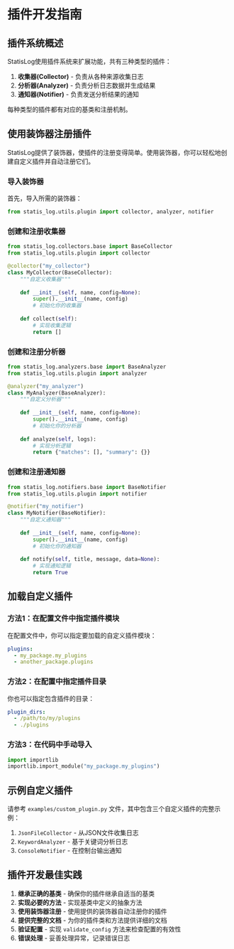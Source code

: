 # 插件开发指南

## 插件系统概述

StatisLog使用插件系统来扩展功能，共有三种类型的插件：

1. **收集器(Collector)** - 负责从各种来源收集日志
2. **分析器(Analyzer)** - 负责分析日志数据并生成结果
3. **通知器(Notifier)** - 负责发送分析结果的通知

每种类型的插件都有对应的基类和注册机制。

## 使用装饰器注册插件

StatisLog提供了装饰器，使插件的注册变得简单。使用装饰器，你可以轻松地创建自定义插件并自动注册它们。

### 导入装饰器

首先，导入所需的装饰器：

```python
from statis_log.utils.plugin import collector, analyzer, notifier
```

### 创建和注册收集器

```python
from statis_log.collectors.base import BaseCollector
from statis_log.utils.plugin import collector

@collector("my_collector")
class MyCollector(BaseCollector):
    """自定义收集器"""
    
    def __init__(self, name, config=None):
        super().__init__(name, config)
        # 初始化你的收集器
        
    def collect(self):
        # 实现收集逻辑
        return []
```

### 创建和注册分析器

```python
from statis_log.analyzers.base import BaseAnalyzer
from statis_log.utils.plugin import analyzer

@analyzer("my_analyzer")
class MyAnalyzer(BaseAnalyzer):
    """自定义分析器"""
    
    def __init__(self, name, config=None):
        super().__init__(name, config)
        # 初始化你的分析器
        
    def analyze(self, logs):
        # 实现分析逻辑
        return {"matches": [], "summary": {}}
```

### 创建和注册通知器

```python
from statis_log.notifiers.base import BaseNotifier
from statis_log.utils.plugin import notifier

@notifier("my_notifier")
class MyNotifier(BaseNotifier):
    """自定义通知器"""
    
    def __init__(self, name, config=None):
        super().__init__(name, config)
        # 初始化你的通知器
        
    def notify(self, title, message, data=None):
        # 实现通知逻辑
        return True
```

## 加载自定义插件

### 方法1：在配置文件中指定插件模块

在配置文件中，你可以指定要加载的自定义插件模块：

```yaml
plugins:
  - my_package.my_plugins
  - another_package.plugins
```

### 方法2：在配置中指定插件目录

你也可以指定包含插件的目录：

```yaml
plugin_dirs:
  - /path/to/my/plugins
  - ./plugins
```

### 方法3：在代码中手动导入

```python
import importlib
importlib.import_module("my_package.my_plugins")
```

## 示例自定义插件

请参考 `examples/custom_plugin.py` 文件，其中包含三个自定义插件的完整示例：

1. `JsonFileCollector` - 从JSON文件收集日志
2. `KeywordAnalyzer` - 基于关键词分析日志
3. `ConsoleNotifier` - 在控制台输出通知

## 插件开发最佳实践

1. **继承正确的基类** - 确保你的插件继承自适当的基类
2. **实现必要的方法** - 实现基类中定义的抽象方法
3. **使用装饰器注册** - 使用提供的装饰器自动注册你的插件
4. **提供完整的文档** - 为你的插件类和方法提供详细的文档
5. **验证配置** - 实现 `validate_config` 方法来检查配置的有效性
6. **错误处理** - 妥善处理异常，记录错误日志 